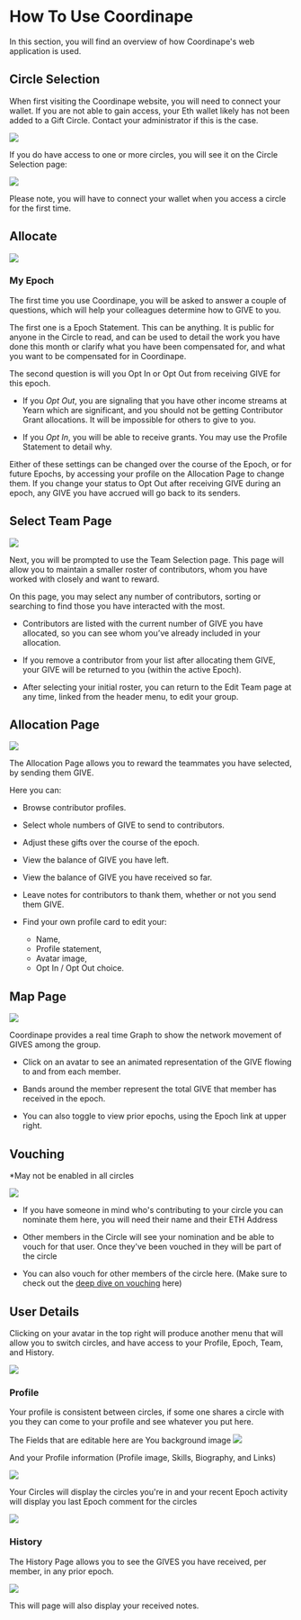 # How To Use Coordinape

<p>In this section, you will find an overview of how Coordinape's web application is used.</p>


## Circle Selection

<p>When first visiting the Coordinape website, you will need to connect your wallet.  If you are not able to gain access, your Eth wallet likely has not been added to a Gift Circle.  Contact your administrator if this is the case.</p>

<img src="/images/How_to_Coordinape1.jpg">

<p>If you do have access to one or more circles, you will see it on the Circle Selection page: </p>

<img src="/images/How_to_Coordinape3.jpg">

<p>Please note, you will have to connect your wallet when you access a circle for the first time.</p>

## Allocate

<img src="/images/How_to_Coordinape4.jpg">

### My Epoch

<p>The first time you use Coordinape, you will be asked to answer a couple of questions, which will help your colleagues determine how to GIVE to you.</p>

<p>The first one is a Epoch Statement.  This can be anything.  It is public for anyone in the Circle to read, and can be used to detail the work you have done this month or clarify what you have been compensated for, and what you want to be compensated for in Coordinape.</p>

<p>The second question is will you Opt In or Opt Out from receiving GIVE for this epoch.  </p>


* If you *Opt Out*, you are signaling that you have other income streams at Yearn which are significant, and you should not be getting Contributor Grant allocations. It will be impossible for others to give to you.

* If you *Opt In*, you will be able to receive grants.  You may use the Profile Statement to detail why.

Either of these settings can be changed over the course of the Epoch, or for future Epochs, by accessing your profile on the Allocation Page to change them.  If you change your status to Opt Out after receiving GIVE during an epoch, any GIVE you have accrued will go back to its senders.

## Select Team Page

<img src="/images/How_to_Coordinape5.jpg">

Next, you will be prompted to use the Team Selection page.  This page will allow you to maintain a smaller roster of contributors, whom you have worked with closely and want to reward.

<p>On this page, you may select any number of contributors, sorting or searching to find those you have interacted with the most.  </p>

* Contributors are listed with the current number of GIVE you have allocated, so you can see whom you’ve already included in your allocation.

* If you remove a contributor from your list after allocating them GIVE, your GIVE will be returned to you (within the active Epoch).

* After selecting your initial roster, you can return to the Edit Team page at any time, linked from the header menu, to edit your group.

## Allocation Page

<img src="/images/How_to_Coordinape6.jpg">

<p>The Allocation Page allows you to reward the teammates you have selected, by sending them GIVE.</p>

Here you can:

* Browse contributor profiles.  

* Select whole numbers of GIVE to send to contributors.

* Adjust these gifts over the course of the epoch.

* View the balance of GIVE you have left.

* View the balance of GIVE you have received so far.

* Leave notes for contributors to thank them, whether or not you send them GIVE.

* Find your own profile card to edit your:
  * Name, 
  * Profile statement,
  * Avatar image, 
  * Opt In / Opt Out choice.

## Map Page

<img src="/images/How_to_Coordinape7.jpg">

Coordinape provides a real time Graph to show the network movement of GIVES among the group.

* Click on an avatar to see an animated representation of the GIVE flowing to and from each member.

* Bands around the member represent the total GIVE that member has received in the epoch.

* You can also toggle to view prior epochs, using the Epoch link at upper right.

## Vouching
*May not be enabled in all circles

<img src="/images/How_to_Coordinape9.jpg">

* If you have someone in mind who's contributing to your circle you can nominate them here, you will need their name and their ETH Address

* Other members in the Circle will see your nomination and be able to vouch for that user. Once they've been vouched in they will be part of the circle

* You can also vouch for other members of the circle here. (Make sure to check out the [deep dive on vouching](https://docs.coordinape.com/welcome/vouching*) here)

## User Details

Clicking on your avatar in the top right will produce another menu that will allow you to switch circles, and have access to your Profile, Epoch, Team, and History.

<img src="/images/How_to_Coordinape10.jpg">

### Profile

Your profile is consistent between circles, if some one shares a circle with you they can come to your profile and see whatever you put here. 

The Fields that are editable here are You background image
<img src="/images/How_to_Coordinape12.jpg">

And your Profile information (Profile image, Skills, Biography, and Links)

<img src="/images/How_to_Coordinape13.jpg">

Your Circles will display the circles you're in and your recent Epoch activity will display you last Epoch comment for the circles

<img src="/images/How_to_Coordinape14.jpg">

### History

The History Page allows you to see the GIVES you have received, per member, in any prior epoch. 

<img src="/images/How_to_Coordinape8.jpg">

This will page will also display your received notes.

